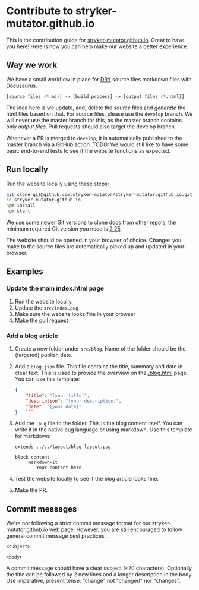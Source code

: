 # Contribute to stryker-mutator.github.io

This is the contribution guide for [stryker-mutator.github.io](https://stryker-mutator.github.io). Great to have you here! Here is how you can help make our website a better experience.

## Way we work

We have a small workflow in place for [DRY](https://en.wikipedia.org/wiki/Don%27t_repeat_yourself) source files markdown files with Docusaurus.

```
[source files (*.md)] -> [build process] -> [output files (*.html)]
```

The idea here is we update, add, delete the _source_ files and _generate_ the html files based on that.
For source files, please use the `develop` branch. We will never use the master branch for this, as the master branch contains only _output files_.
Pull requests should also target the develop branch.

Whenever a PR is merged to `develop`, it is automatically published to the master branch via a GitHub action.
TODO: We would still like to have some basic end-to-end tests to see if the website functions as expected.

## Run locally

Run the website locally using these steps:

```bash
git clone git@github.com:stryker-mutator/stryker-mutator.github.io.git
cd stryker-mutator.github.io
npm install
npm start
```

We use some newer Git versions to clone docs from other repo's, the minimum required Git version you need is [2.25](https://github.blog/2020-01-17-bring-your-monorepo-down-to-size-with-sparse-checkout/).

The website should be opened in your browser of choice. Changes you make to the source files are automatically picked up and updated in your browser.

## Examples

### Update the main index.html page

1. Run the website locally.
1. Update the `src/index.pug`
1. Make sure the website looks fine in your browser
1. Make the pull request

### Add a blog article

1. Create a new folder under `src/blog`. Name of the folder should be the (targeted) publish date.
1. Add a `blog.json` file. This file contains the title, summary and date in clear text. This is used to provide the overview on the [/blog.html](http://stryker-mutator.github.io/blog.html) page. You can use this template:
   ````json
   {
       "title": "[your title]",
       "description": "[your description]",
       "date": "[your date]"
   }   ```
   ````
1. Add the `.pug` file to the folder. This is the blog content itself. You can write it in the native pug language or using markdown. Use this template for markdown:

   ```pug
   extends ../../layout/blog-layout.pug

   block content
       :markdown-it
           Your content here
   ```

1. Test the website locally to see if the blog article looks fine.
1. Make the PR.

## Commit messages

We're not following a strict commit message format for our stryker-mutator.github.io web page. However, you are still encouraged to follow general commit message best practices.

```
<subject>

<body>
```

A commit message should have a clear subject (<70 characters). Optionally, the title can be followed by 2 new lines and a longer description in the body. Use imperative, present tense: "change" not "changed" nor "changes".
